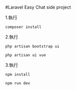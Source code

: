 #Laravel Easy Chat side project


1.執行
```
composer install
```
2.執行
```
php artisan bootstrap ui

php artisan ui vue
```
3.執行
```
npm install

npm run dev
```

 